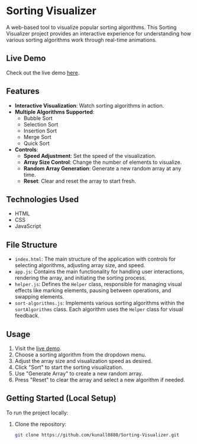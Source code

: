 # Sorting Visualizer

A web-based tool to visualize popular sorting algorithms. This Sorting Visualizer project provides an interactive experience for understanding how various sorting algorithms work through real-time animations.

## Live Demo
Check out the live demo [here](https://kunall0880.github.io/Sorting-Visualizer/).

## Features
- **Interactive Visualization**: Watch sorting algorithms in action.
- **Multiple Algorithms Supported**:
  - Bubble Sort
  - Selection Sort
  - Insertion Sort
  - Merge Sort
  - Quick Sort
- **Controls**:
  - **Speed Adjustment**: Set the speed of the visualization.
  - **Array Size Control**: Change the number of elements to visualize.
  - **Random Array Generation**: Generate a new random array at any time.
  - **Reset**: Clear and reset the array to start fresh.

## Technologies Used
- HTML
- CSS
- JavaScript

## File Structure

- `index.html`: The main structure of the application with controls for selecting algorithms, adjusting array size, and speed.
- `app.js`: Contains the main functionality for handling user interactions, rendering the array, and initiating the sorting process.
- `helper.js`: Defines the `Helper` class, responsible for managing visual effects like marking elements, pausing between operations, and swapping elements.
- `sort-algorithms.js`: Implements various sorting algorithms within the `sortAlgorithms` class. Each algorithm uses the `Helper` class for visual feedback.

## Usage
1. Visit the [live demo](https://kunall0880.github.io/Sorting-Visualizer/).
2. Choose a sorting algorithm from the dropdown menu.
3. Adjust the array size and visualization speed as desired.
4. Click "Sort" to start the sorting visualization.
5. Use "Generate Array" to create a new random array.
6. Press "Reset" to clear the array and select a new algorithm if needed.

## Getting Started (Local Setup)
To run the project locally:
1. Clone the repository:
   ```bash
   git clone https://github.com/kunall0880/Sorting-Visualizer.git
